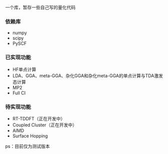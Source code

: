 一个库，暂存一些自己写的量化代码

### 依赖库

- numpy
- scipy
- PySCF
  
### 已实现功能

- HF单点计算
- LDA、GGA、meta-GGA、杂化GGA和杂化meta-GGA的单点计算与TDA激发态计算
- MP2
- Full CI

### 待实现功能

- RT-TDDFT（正在开发中）
- Coupled Cluster（正在开发中）
- AIMD
- Surface Hopping


ps：目前仅为测试版本